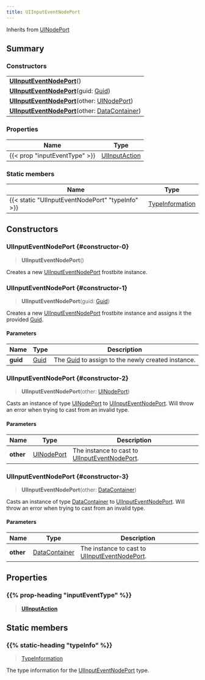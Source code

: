 ```yaml
---
title: UIInputEventNodePort
---
```


Inherits from 
[UINodePort](/vext/ref/fb/uinodeport)

## Summary
### Constructors
| |
| ----------- |
| **[UIInputEventNodePort](#constructor-0)**() |
| **[UIInputEventNodePort](#constructor-1)**(guid: [Guid](/vext/ref/shared/class/guid)) |
| **[UIInputEventNodePort](#constructor-2)**(other: [UINodePort](/vext/ref/fb/uinodeport)) |
| **[UIInputEventNodePort](#constructor-3)**(other: [DataContainer](/vext/ref/shared/class/datacontainer)) |

### Properties
| Name | Type |
| ---- | ---- |
| {{< prop "inputEventType" >}} | [UIInputAction](/vext/ref/fb/uiinputaction) |

### Static members
| Name | Type |
| ---- | ---- |
| {{< static "UIInputEventNodePort" "typeInfo" >}} | [TypeInformation](/vext/ref/shared/class/typeinformation) |

## Constructors
### UIInputEventNodePort {#constructor-0}
> **UIInputEventNodePort**()

Creates a new [UIInputEventNodePort](/vext/ref/fb/uiinputeventnodeport) frostbite instance.

### UIInputEventNodePort {#constructor-1}
> **UIInputEventNodePort**(guid: [Guid](/vext/ref/shared/class/guid))

Creates a new [UIInputEventNodePort](/vext/ref/fb/uiinputeventnodeport) frostbite instance and assigns it the provided [Guid](/vext/ref/shared/class/guid).

#### Parameters
| Name | Type | Description |
| ---- | ---- | ----------- |
| **guid** | [Guid](/vext/ref/shared/class/guid) | The [Guid](/vext/ref/shared/class/guid) to assign to the newly created instance. |

### UIInputEventNodePort {#constructor-2}
> **UIInputEventNodePort**(other: [UINodePort](/vext/ref/fb/uinodeport))

Casts an instance of type [UINodePort](/vext/ref/fb/uinodeport) to [UIInputEventNodePort](/vext/ref/fb/uiinputeventnodeport). Will throw an error when trying to cast from an invalid type.

#### Parameters
| Name | Type | Description |
| ---- | ---- | ----------- |
| **other** | [UINodePort](/vext/ref/fb/uinodeport) | The instance to cast to [UIInputEventNodePort](/vext/ref/fb/uiinputeventnodeport). |

### UIInputEventNodePort {#constructor-3}
> **UIInputEventNodePort**(other: [DataContainer](/vext/ref/shared/class/datacontainer))

Casts an instance of type [DataContainer](/vext/ref/shared/class/datacontainer) to [UIInputEventNodePort](/vext/ref/fb/uiinputeventnodeport). Will throw an error when trying to cast from an invalid type.

#### Parameters
| Name | Type | Description |
| ---- | ---- | ----------- |
| **other** | [DataContainer](/vext/ref/shared/class/datacontainer) | The instance to cast to [UIInputEventNodePort](/vext/ref/fb/uiinputeventnodeport). |

## Properties
### {{% prop-heading "inputEventType" %}}
> **[UIInputAction](/vext/ref/fb/uiinputaction)**

## Static members
### {{% static-heading "typeInfo" %}}
> [TypeInformation](/vext/ref/shared/class/typeinformation)

The type information for the [UIInputEventNodePort](/vext/ref/fb/uiinputeventnodeport) type.

